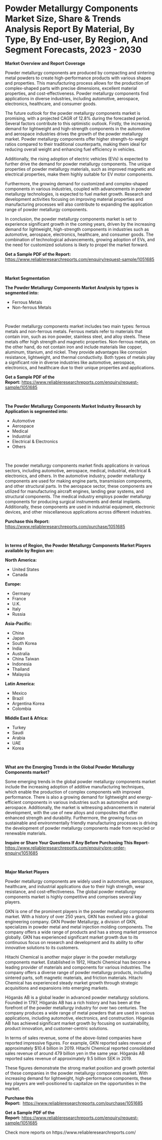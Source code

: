 <p><h1>Powder Metallurgy Components Market Size, Share & Trends Analysis Report By Material, By Type, By End-user, By Region, And Segment Forecasts, 2023 - 2030</h1></p><p><strong>Market Overview and Report Coverage</strong></p>
<p><p>Powder metallurgy components are produced by compacting and sintering metal powders to create high-performance products with various shapes and properties. This manufacturing process allows for the production of complex-shaped parts with precise dimensions, excellent material properties, and cost-effectiveness. Powder metallurgy components find applications in diverse industries, including automotive, aerospace, electronics, healthcare, and consumer goods.</p><p>The future outlook for the powder metallurgy components market is promising, with a projected CAGR of 12.8% during the forecasted period. Several factors contribute to this optimistic outlook. Firstly, the increasing demand for lightweight and high-strength components in the automotive and aerospace industries drives the growth of the powder metallurgy market. Powder metallurgy components offer higher strength-to-weight ratios compared to their traditional counterparts, making them ideal for reducing overall weight and enhancing fuel efficiency in vehicles.</p><p>Additionally, the rising adoption of electric vehicles (EVs) is expected to further drive the demand for powder metallurgy components. The unique properties of powder metallurgy materials, such as improved magnetic and electrical properties, make them highly suitable for EV motor components.</p><p>Furthermore, the growing demand for customized and complex-shaped components in various industries, coupled with advancements in powder metallurgy technologies, is expected to fuel market growth. Research and development activities focusing on improving material properties and manufacturing processes will also contribute to expanding the application range of powder metallurgy components.</p><p>In conclusion, the powder metallurgy components market is set to experience significant growth in the coming years, driven by the increasing demand for lightweight, high-strength components in industries such as automotive, aerospace, electronics, healthcare, and consumer goods. The combination of technological advancements, growing adoption of EVs, and the need for customized solutions is likely to propel the market forward.</p></p>
<p><strong>Get a Sample PDF of the Report:</strong> <a href="https://www.reliableresearchreports.com/enquiry/request-sample/1051685">https://www.reliableresearchreports.com/enquiry/request-sample/1051685</a></p>
<p>&nbsp;</p>
<p><strong>Market Segmentation</strong></p>
<p><strong>The Powder Metallurgy Components Market Analysis by types is segmented into:</strong></p>
<p><ul><li>Ferrous Metals</li><li>Non-ferrous Metals</li></ul></p>
<p>&nbsp;</p>
<p><p>Powder metallurgy components market includes two main types: ferrous metals and non-ferrous metals. Ferrous metals refer to materials that contain iron, such as iron powder, stainless steel, and alloy steels. These metals offer high strength and magnetic properties. Non-ferrous metals, on the other hand, do not contain iron and include materials like copper, aluminum, titanium, and nickel. They provide advantages like corrosion resistance, lightweight, and thermal conductivity. Both types of metals play a significant role in diverse industries like automotive, aerospace, electronics, and healthcare due to their unique properties and applications.</p></p>
<p><strong>Get a Sample PDF of the Report:</strong>&nbsp;<a href="https://www.reliableresearchreports.com/enquiry/request-sample/1051685">https://www.reliableresearchreports.com/enquiry/request-sample/1051685</a></p>
<p>&nbsp;</p>
<p><strong>The Powder Metallurgy Components Market Industry Research by Application is segmented into:</strong></p>
<p><ul><li>Automotive</li><li>Aerospace</li><li>Medical</li><li>Industrial</li><li>Electrical & Electronics</li><li>Others</li></ul></p>
<p>&nbsp;</p>
<p><p>The powder metallurgy components market finds applications in various sectors, including automotive, aerospace, medical, industrial, electrical & electronics, and others. In the automotive industry, powder metallurgy components are used for making engine parts, transmission components, and other structural parts. In the aerospace sector, these components are utilized for manufacturing aircraft engines, landing gear systems, and structural components. The medical industry employs powder metallurgy components for producing surgical instruments and dental implants. Additionally, these components are used in industrial equipment, electronic devices, and other miscellaneous applications across different industries.</p></p>
<p><strong>Purchase this Report:</strong>&nbsp; <a href="https://www.reliableresearchreports.com/purchase/1051685">https://www.reliableresearchreports.com/purchase/1051685</a></p>
<p>&nbsp;</p>
<p><strong>In terms of Region, the Powder Metallurgy Components Market Players available by Region are:</strong></p>
<p>
    <p> <strong> North America: </strong>
        <ul>
            <li>United States</li>
            <li>Canada</li>
        </ul>
        </p> 
    <p> <strong> Europe: </strong>
        <ul>
            <li>Germany</li>
            <li>France</li>
            <li>U.K.</li>
            <li>Italy</li>
            <li>Russia</li>
        </ul>
        </p> 
    <p> <strong> Asia-Pacific: </strong>
        <ul>
            <li>China</li>
            <li>Japan</li>
            <li>South Korea</li>
            <li>India</li>
            <li>Australia</li>
            <li>China Taiwan</li>
            <li>Indonesia</li>
            <li>Thailand</li>
            <li>Malaysia</li>
        </ul>
        </p> 
    <p> <strong> Latin America: </strong>
        <ul>
            <li>Mexico</li>
            <li>Brazil</li>
            <li>Argentina Korea</li>
            <li>Colombia</li>
        </ul>
        </p> 
    <p> <strong> Middle East & Africa: </strong>
        <ul>
            <li>Turkey</li>
            <li>Saudi</li>
            <li>Arabia</li>
            <li>UAE</li>
            <li>Korea</li>
        </ul>
    </p>
    </p>
<p>&nbsp;</p>
<p><strong>What are the Emerging Trends in the Global Powder Metallurgy Components market?</strong></p>
<p><p>Some emerging trends in the global powder metallurgy components market include the increasing adoption of additive manufacturing techniques, which enable the production of complex components with improved performance. There is also a growing demand for lightweight and energy-efficient components in various industries such as automotive and aerospace. Additionally, the market is witnessing advancements in material development, with the use of new alloys and composites that offer enhanced strength and durability. Furthermore, the growing focus on sustainable and environmentally friendly manufacturing processes is driving the development of powder metallurgy components made from recycled or renewable materials.</p></p>
<p><strong>Inquire or Share Your Questions If Any Before Purchasing This Report</strong>- <a href="https://www.reliableresearchreports.com/enquiry/pre-order-enquiry/1051685">https://www.reliableresearchreports.com/enquiry/pre-order-enquiry/1051685</a></p>
<p>&nbsp;</p>
<p><strong>Major Market Players</strong></p>
<p><p>Powder metallurgy components are widely used in automotive, aerospace, healthcare, and industrial applications due to their high strength, wear resistance, and cost-effectiveness. The global powder metallurgy components market is highly competitive and comprises several key players.</p><p>GKN is one of the prominent players in the powder metallurgy components market. With a history of over 250 years, GKN has evolved into a global engineering company. GKN Powder Metallurgy, a division of GKN, specializes in powder metal and metal injection molding components. The company offers a wide range of products and has a strong market presence globally. GKN has experienced significant market growth due to its continuous focus on research and development and its ability to offer innovative solutions to its customers.</p><p>Hitachi Chemical is another major player in the powder metallurgy components market. Established in 1912, Hitachi Chemical has become a leading provider of materials and components for various industries. The company offers a diverse range of powder metallurgy products, including sintered parts, soft magnetic materials, and friction materials. Hitachi Chemical has experienced steady market growth through strategic acquisitions and expansions into emerging markets.</p><p>Höganäs AB is a global leader in advanced powder metallurgy solutions. Founded in 1797, Höganäs AB has a rich history and has been at the forefront of the powder metallurgy industry for over two centuries. The company produces a wide range of metal powders that are used in various applications, including automotive, electronics, and construction. Höganäs AB has achieved significant market growth by focusing on sustainability, product innovation, and customer-centric solutions.</p><p>In terms of sales revenue, some of the above-listed companies have reported impressive figures. For example, GKN reported sales revenue of approximately $10.4 billion in 2019. Hitachi Chemical reported consolidated sales revenue of around 479 billion yen in the same year. Höganäs AB reported sales revenue of approximately 9.5 billion SEK in 2019.</p><p>These figures demonstrate the strong market position and growth potential of these companies in the powder metallurgy components market. With increasing demand for lightweight, high-performance components, these key players are well-positioned to capitalize on the opportunities in the market.</p></p>
<p><strong>Purchase this Report:</strong>&nbsp;&nbsp;<a href="https://www.reliableresearchreports.com/purchase/1051685">https://www.reliableresearchreports.com/purchase/1051685</a></p>
<p></p>
<p><strong>Get a Sample PDF of the Report:</strong>&nbsp;<a href="https://www.reliableresearchreports.com/enquiry/request-sample/1051685">https://www.reliableresearchreports.com/enquiry/request-sample/1051685</a></p>
<p>Check more reports on https://www.reliableresearchreports.com/</p>